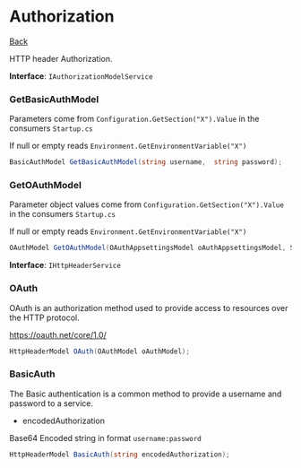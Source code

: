 # Authorization

[Back](../../../../../)

HTTP header Authorization.

**Interface**: `IAuthorizationModelService`

### GetBasicAuthModel

Parameters come from `Configuration.GetSection("X").Value` in the consumers `Startup.cs`

If null or empty reads `Environment.GetEnvironmentVariable("X")`

```c#
BasicAuthModel GetBasicAuthModel(string username,  string password);
```

### GetOAuthModel

Parameter object values come from `Configuration.GetSection("X").Value` in the consumers `Startup.cs`

If null or empty reads `Environment.GetEnvironmentVariable("X")`

```c#
OAuthModel GetOAuthModel(OAuthAppsettingsModel oAuthAppsettingsModel, System.DateTime dateTimeNow, IElapsedTimeService elapsedTimeService, IEncodingService encodingService);
```

**Interface**: `IHttpHeaderService`

### OAuth

OAuth is an authorization method used to provide access to resources over the HTTP protocol.

https://oauth.net/core/1.0/

```c#
HttpHeaderModel OAuth(OAuthModel oAuthModel);
```

### BasicAuth

The Basic authentication is a common method to provide a username and password to a service.

* encodedAuthorization

Base64 Encoded string in format `username:password`

```c#
HttpHeaderModel BasicAuth(string encodedAuthorization);
```

